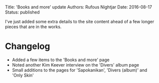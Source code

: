 Title: 'Books and more' update
Authors: Rufous Nightjar
Date: 2016-08-17
Status: published

I've just added some extra details to the site content ahead of a few longer pieces that are in the works.

# Changelog #

* Added a few items to the 'Books and more' page
* Noted another Kim Keever interview on the 'Divers' album page
* Small additions to the pages for 'Sapokanikan', 'Divers (album)' and 'Only Skin'

